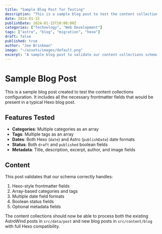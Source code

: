 ```yaml
---
title: "Sample Blog Post for Testing"
description: "This is a sample blog post to test the content collections configuration"
date: 2024-01-15
publishDate: 2024-01-15T10:00:00Z
categories: ["Technology", "Web Development"]
tags: ["astro", "blog", "migration", "hexo"]
draft: false
published: true
author: "Joe Brinkman"
image: "~/assets/images/default.png"
excerpt: "A sample blog post to validate our content collections schema works correctly with Hexo-compatible frontmatter."
---
```


# Sample Blog Post

This is a sample blog post created to test the content collections configuration. It includes all the necessary frontmatter fields that would be present in a typical Hexo blog post.

## Features Tested

- **Categories**: Multiple categories as an array
- **Tags**: Multiple tags as an array  
- **Dates**: Both Hexo (`date`) and Astro (`publishDate`) date formats
- **Status**: Both `draft` and `published` boolean fields
- **Metadata**: Title, description, excerpt, author, and image fields

## Content

This post validates that our schema correctly handles:

1. Hexo-style frontmatter fields
2. Array-based categories and tags
3. Multiple date field formats
4. Boolean status fields
5. Optional metadata fields

The content collections should now be able to process both the existing AstroWind posts in `src/data/post` and new blog posts in `src/content/blog` with full Hexo compatibility.
